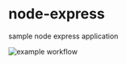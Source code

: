 # node-express
sample node express application

![example workflow](https://github.com/vnith/node-express/actions/workflows/main.yml/badge.svg)
